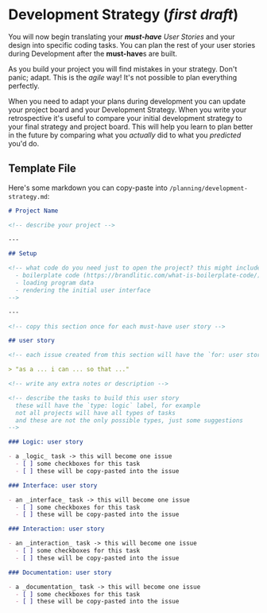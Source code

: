 # Development Strategy (_first draft_)

You will now begin translating your _**must-have** User Stories_ and your design into specific coding tasks. You can plan the rest of your user stories during Development after the **must-have**s are built.

As you build your project you will find mistakes in your strategy. Don't panic; adapt. This is the _agile_ way! It's not possible to plan everything perfectly.

When you need to adapt your plans during development you can update your project board and your Development Strategy. When you write your retrospective it's useful to compare your initial development strategy to your final strategy and project board. This will help you learn to plan better in the future by comparing what you _actually_ did to what you _predicted_ you'd do.

## Template File

Here's some markdown you can copy-paste into `/planning/development-strategy.md`:

```markdown
# Project Name

<!-- describe your project -->

---

## Setup

<!-- what code do you need just to open the project? this might include:
  - boilerplate code (https://brandlitic.com/what-is-boilerplate-code/)
  - loading program data
  - rendering the initial user interface
-->

---

<!-- copy this section once for each must-have user story -->

## user story

<!-- each issue created from this section will have the `for: user story` label -->

> "as a ... i can ... so that ..."

<!-- write any extra notes or description -->

<!-- describe the tasks to build this user story
  these will have the `type: logic` label, for example
  not all projects will have all types of tasks
  and these are not the only possible types, just some suggestions
-->

### Logic: user story

- a _logic_ task -> this will become one issue
  - [ ] some checkboxes for this task
  - [ ] these will be copy-pasted into the issue

### Interface: user story

- an _interface_ task -> this will become one issue
  - [ ] some checkboxes for this task
  - [ ] these will be copy-pasted into the issue

### Interaction: user story

- an _interaction_ task -> this will become one issue
  - [ ] some checkboxes for this task
  - [ ] these will be copy-pasted into the issue

### Documentation: user story

- a _documentation_ task -> this will become one issue
  - [ ] some checkboxes for this task
  - [ ] these will be copy-pasted into the issue
```
